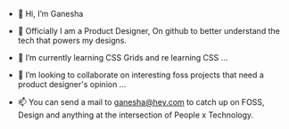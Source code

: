 - 👋 Hi, I’m Ganesha

- :briefcase: Officially I am a Product Designer, On github to better understand the tech that powers my designs.
- 🌱 I’m currently learning CSS Grids and re learning CSS ...
- 💞️ I’m looking to collaborate on interesting foss projects that need a product designer's opinion ...
- 📫 You can send a mail to ganesha@hey.com to catch up on FOSS, Design and anything at the intersection of People x Technology.

<!---
shastryblr/shastryblr is a ✨ special ✨ repository because its `README.md` (this file) appears on your GitHub profile.
You can click the Preview link to take a look at your changes.
--->
